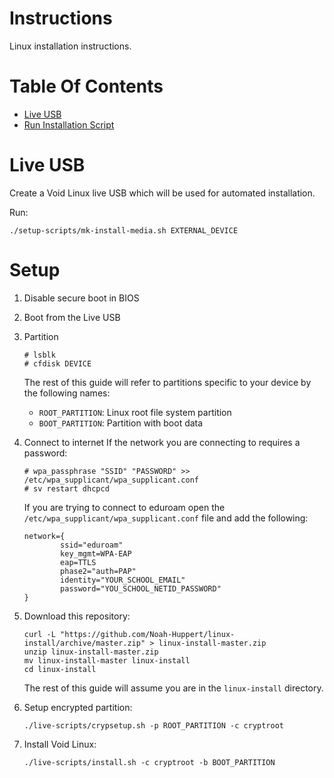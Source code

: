 # Instructions
Linux installation instructions.

# Table Of Contents
- [Live USB](#live-usb)
- [Run Installation Script](#run-installation-script)

# Live USB
Create a Void Linux live USB which will be used for automated installation.  

Run:

```
./setup-scripts/mk-install-media.sh EXTERNAL_DEVICE
```

# Setup
1. Disable secure boot in BIOS
2. Boot from the Live USB
3. Partition
   ```
   # lsblk
   # cfdisk DEVICE
   ```
   The rest of this guide will refer to partitions specific to your device 
   by the following names:
	- `ROOT_PARTITION`: Linux root file system partition
	- `BOOT_PARTITION`: Partition with boot data
4. Connect to internet
   If the network you are connecting to requires a password:

   ```
   # wpa_passphrase "SSID" "PASSWORD" >> /etc/wpa_supplicant/wpa_supplicant.conf
   # sv restart dhcpcd
   ```

   If you are trying to connect to eduroam open the 
   `/etc/wpa_supplicant/wpa_supplicant.conf` file and add the following:

   ```
   network={
           ssid="eduroam"
           key_mgmt=WPA-EAP
           eap=TTLS
           phase2="auth=PAP"
           identity="YOUR_SCHOOL_EMAIL"
           password="YOU_SCHOOL_NETID_PASSWORD"
   }
   ```
5. Download this repository:
   ```
   curl -L "https://github.com/Noah-Huppert/linux-install/archive/master.zip" > linux-install-master.zip
   unzip linux-install-master.zip
   mv linux-install-master linux-install
   cd linux-install
   ```
   The rest of this guide will assume you are in the `linux-install` directory.
6. Setup encrypted partition:
   ```
   ./live-scripts/crypsetup.sh -p ROOT_PARTITION -c cryptroot
   ```
7. Install Void Linux:
   ```
   ./live-scripts/install.sh -c cryptroot -b BOOT_PARTITION
   ```
